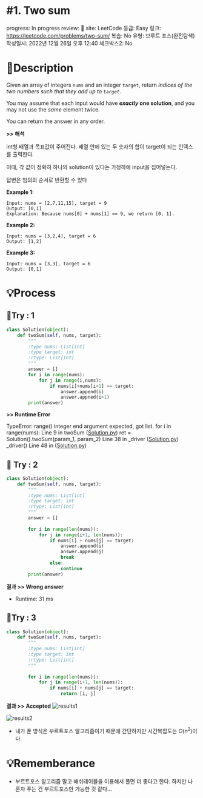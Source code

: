 # #1. Two sum

progress: In progress
review: 🥜
site: LeetCode
등급: Easy
링크: https://leetcode.com/problems/two-sum/
복습: No
유형: 브루트 포스(완전탐색)
작성일시: 2022년 12월 26일 오후 12:40
체크박스2: No

# 📖Description

Given an array of integers `nums` and an integer `target`, return *indices of the two numbers such that they add up to `target`*.

You may assume that each input would have ***exactly* one solution**, and you may not use the *same* element twice.

You can return the answer in any order.

**>> 해석**

int형 배열과 목표값이 주어진다. 배열 안에 있는 두 숫자의 합이 target이 되는 인덱스를 출력한다.

이때, 각 값이 정확히 하나의 solution이 있다는 가정하에 input을 집어넣는다. 

답변은 임의의 순서로 반환할 수 있다

**Example 1:**

```
Input: nums = [2,7,11,15], target = 9
Output: [0,1]
Explanation: Because nums[0] + nums[1] == 9, we return [0, 1].

```

**Example 2:**

```
Input: nums = [3,2,4], target = 6
Output: [1,2]

```

**Example 3:**

```
Input: nums = [3,3], target = 6
Output: [0,1]
```

# 💡Process

## 🚩Try : 1

```python
class Solution(object):
    def twoSum(self, nums, target):
        """
        :type nums: List[int]
        :type target: int
        :rtype: List[int]
        """
        answer = []
        for i in range(nums):
            for j in range(i,nums):
                if nums[i]+nums[i+1] == target:
                    answer.append(i)
                    answer.appned(i+1)
        print(answer)
```

**>> Runtime Error**

TypeError: range() integer end argument expected, got list.
for i in range(nums):
Line 9 in twoSum ([Solution.py](http://solution.py/))
ret = Solution().twoSum(param_1, param_2)
Line 38 in _driver ([Solution.py](http://solution.py/))
_driver()
Line 48 in <module> ([Solution.py](http://solution.py/))

## 🚩 Try : 2

```python
class Solution(object):
    def twoSum(self, nums, target):
        """
        :type nums: List[int]
        :type target: int
        :rtype: List[int]
        """
        answer = []
   
        for i in range(len(nums)):
            for j in range(i+1, len(nums)):
                if nums[i] + nums[j] == target:
                    answer.append(i)
                    answer.append(j)
                    break
                else:
                    continue
        print(answer)
```

**결과 >> Wrong answer**

- Runtime: 31 ms

## 🚩Try : 3

```python
class Solution(object):
    def twoSum(self, nums, target):
        """
        :type nums: List[int]
        :type target: int
        :rtype: List[int]
        """
  
        for i in range(len(nums)):
            for j in range(i+1, len(nums)):
                if nums[i] + nums[j] == target:
                    return [i, j]
```

**결과 >> Accepted** 
![results1](https://user-images.githubusercontent.com/101111603/210126396-1a10f230-dfb0-45d0-b42a-1d36989b90b4.jpg)

![results2](https://user-images.githubusercontent.com/101111603/210126399-7e553887-04bb-4658-8eee-18667cc1383f.jpg)


- 내가 푼 방식은 부르트포스 알고리즘이기 때문에 간단하지만 시간복잡도는 $O(n^2)$이다.

# 💡Rememberance

- 부르트포스 알고리즘 말고 해쉬테이블을 이용해서 풀면 더 좋다고 한다. 하지만 나 혼자 푸는 건 부르트포스만 가능한 것 같다…
